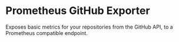 # Prometheus GitHub Exporter
Exposes basic metrics for your repositories from the GitHub API, to a Prometheus compatible endpoint.
